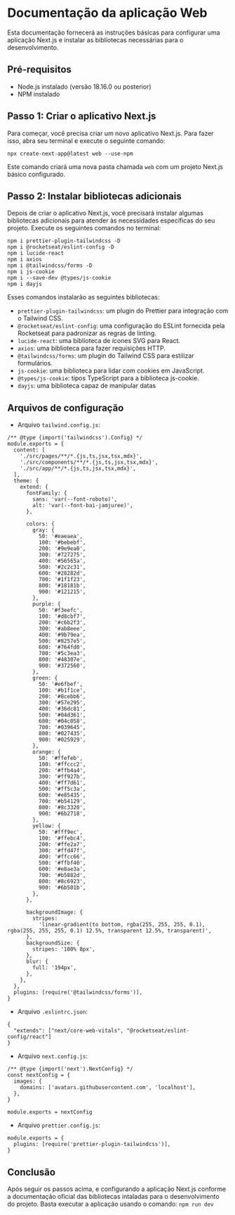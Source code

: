 # Documentação da aplicação Web

Esta documentação fornecerá as instruções básicas para configurar uma aplicação Next.js e instalar as bibliotecas necessárias para o desenvolvimento.

## Pré-requisitos

- Node.js instalado (versão 18.16.0 ou posterior)
- NPM instalado 

## Passo 1: Criar o aplicativo Next.js

Para começar, você precisa criar um novo aplicativo Next.js. Para fazer isso, abra seu terminal e execute o seguinte comando:

```
npx create-next-app@latest web --use-npm
```

Este comando criará uma nova pasta chamada `web` com um projeto Next.js básico configurado.

## Passo 2: Instalar bibliotecas adicionais

Depois de criar o aplicativo Next.js, você precisará instalar algumas bibliotecas adicionais para atender às necessidades específicas do seu projeto. Execute os seguintes comandos no terminal:

```
npm i prettier-plugin-tailwindcss -D
npm i @rocketseat/eslint-config -D
npm i lucide-react
npm i axios
npm i @tailwindcss/forms -D
npm i js-cookie
npm i --save-dev @types/js-cookie
npm i dayjs
```

Esses comandos instalarão as seguintes bibliotecas:

- `prettier-plugin-tailwindcss`: um plugin do Prettier para integração com o Tailwind CSS.
- `@rocketseat/eslint-config`: uma configuração do ESLint fornecida pela Rocketseat para padronizar as regras de linting.
- `lucide-react`: uma biblioteca de ícones SVG para React.
- `axios`: uma biblioteca para fazer requisições HTTP.
- `@tailwindcss/forms`: um plugin do Tailwind CSS para estilizar formulários.
- `js-cookie`: uma biblioteca para lidar com cookies em JavaScript.
- `@types/js-cookie`: tipos TypeScript para a biblioteca js-cookie.
- `dayjs`: uma biblioteca capaz de manipular datas


## Arquivos de configuração

* Arquivo `tailwind.config.js`:
```
/** @type {import('tailwindcss').Config} */
module.exports = {
  content: [
    './src/pages/**/*.{js,ts,jsx,tsx,mdx}',
    './src/components/**/*.{js,ts,jsx,tsx,mdx}',
    './src/app/**/*.{js,ts,jsx,tsx,mdx}',
  ],
  theme: {
    extend: {
      fontFamily: {
        sans: 'var(--font-roboto)',
        alt: 'var(--font-bai-jamjuree)',
      },

      colors: {
        gray: {
          50: '#eaeaea',
          100: '#bebebf',
          200: '#9e9ea0',
          300: '#727275',
          400: '#56565a',
          500: '#2c2c31',
          600: '#28282d',
          700: '#1f1f23',
          800: '#18181b',
          900: '#121215',
        },
        purple: {
          50: '#f3eefc',
          100: '#d8cbf7',
          200: '#c6b2f3',
          300: '#ab8eee',
          400: '#9b79ea',
          500: '#8257e5',
          600: '#764fd0',
          700: '#5c3ea3',
          800: '#48307e',
          900: '#372560',
        },
        green: {
          50: '#e6fbef',
          100: '#b1f1ce',
          200: '#8cebb6',
          300: '#57e295',
          400: '#36dc81',
          500: '#04d361',
          600: '#04c058',
          700: '#039645',
          800: '#027435',
          900: '#025929',
        },
        orange: {
          50: '#ffefeb',
          100: '#ffccc2',
          200: '#ffb4a4',
          300: '#ff927b',
          400: '#ff7d61',
          500: '#ff5c3a',
          600: '#e85435',
          700: '#b54129',
          800: '#8c3320',
          900: '#6b2718',
        },
        yellow: {
          50: '#fff9ec',
          100: '#ffebc4',
          200: '#ffe2a7',
          300: '#ffd47f',
          400: '#ffcc66',
          500: '#ffbf40',
          600: '#e8ae3a',
          700: '#b5882d',
          800: '#8c6923',
          900: '#6b501b',
        },
      },

      backgroundImage: {
        stripes:
          'linear-gradient(to bottom, rgba(255, 255, 255, 0.1), rgba(255, 255, 255, 0.1) 12.5%, transparent 12.5%, transparent)',
      },
      backgroundSize: {
        stripes: '100% 8px',
      },
      blur: {
        full: '194px',
      },
    },
  },
  plugins: [require('@tailwindcss/forms')],
}

```

* Arquivo `.eslintrc.json`:
```
{
  "extends": ["next/core-web-vitals", "@rocketseat/eslint-config/react"]
}
```

* Arquivo `next.config.js`:
```
/** @type {import('next').NextConfig} */
const nextConfig = {
  images: {
    domains: ['avatars.githubusercontent.com', 'localhost'],
  },
}

module.exports = nextConfig

```

* Arquivo `prettier.config.js`:
```
module.exports = {
  plugins: [require('prettier-plugin-tailwindcss')],
}
``` 


## Conclusão

Após seguir os passos acima, e configurando a aplicação Next.js conforme a documentação oficial das bibliotecas intaladas para o desenvolvimento do projeto. Basta executar a aplicação usando o comando: `npm run dev `


